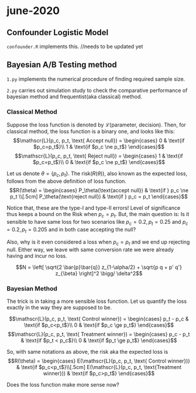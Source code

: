 # june-2020

## Confounder Logistic Model
`confounder.R` implements this. //needs to be updated yet

## Bayesian A/B Testing method
`1.py` implements the numerical procedure of finding required sample size.
  
`2.py` carries out simulation study to check the comparative performance of bayesian method and frequentist(aka classical) method.


### Classical Method

Suppose the loss function is denoted by $\mathscr{L}(\text{parameter, decision})$. Then, for classical method, the loss function is a binary one, and looks like this:
$$\mathscr{L}(p_c, p_t, \text{ Accept null}) = \begin{cases} 0 & \text{if $p_c=p_t$}\\ 1 & \text{if $p_c \ne p_t$} \end{cases}$$
$$\mathscr{L}(p_c, p_t, \text{ Reject null}) = \begin{cases} 1 & \text{if $p_c=p_t$}\\ 0 & \text{if $p_c \ne p_t$} \end{cases}$$

Let us denote $\theta = \{p_c, p_t\}$. The risk$(R(\theta))$, also known as the expected loss, follows from the above definition of loss function.
$$R(\theta) = \begin{cases} P_\theta(\text{accept null}) & \text{if } p_c \ne p_t \\[.5cm] P_\theta(\text{reject null}) & \text{if } p_c = p_t \end{cases}$$

Notice that, these are the type-I and type-II errors! Level of significance thus keeps a bound on the Risk when $p_c = p_t$. 
But, the main question is: Is it sensible to have same loss for two scenarios like $p_c = 0.2, p_t = 0.25$ and $p_c = 0.2, p_t = 0.205$ and in both case accepting the null?

Also, why is it even considered a loss when $p_c = p_t$ and we end up rejecting null. Either way, we leave with same conversion rate we were already having and incur no loss.

$$N = \left[ \sqrt{2 \bar{p}\bar{q}} z_{1-\alpha/2} + \sqrt{p q + p' q'} z_{\beta} \right]^2 \bigg/ \delta^2$$


### Bayesian Method

The trick is in taking a more sensible loss function. Let us quantify the loss exactly in the way they are supposed to be.

$$\mathscr{L}(p_c, p_t, \text{ Control winner}) = \begin{cases} p_t - p_c & \text{if $p_c<p_t$}\\ 0 & \text{if $p_c \ge p_t$} \end{cases}$$
$$\mathscr{L}(p_c, p_t, \text{ Treatment winner}) = \begin{cases} p_c - p_t & \text{if $p_t < p_c$}\\ 0 & \text{if $p_t \ge p_t$} \end{cases}$$

So, with same notations as above, the risk aka the expected loss is
$$R(\theta) = \begin{cases} E(\mathscr{L}(p_c, p_t, \text{ Control winner})) & \text{if $p_c<p_t$}\\[.5cm] E(\mathscr{L}(p_c, p_t, \text{Treatment winner})) & \text{if $p_c>p_t$} \end{cases}$$

Does the loss function make more sense now?
